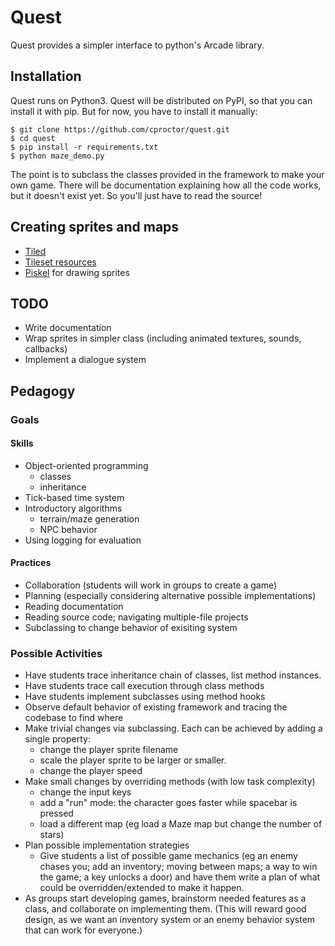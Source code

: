 # Quest

Quest provides a simpler interface to python's Arcade library. 

## Installation

Quest runs on Python3. Quest will be distributed on PyPI, so that you can install it with pip. But for now, you have to install it manually:

    $ git clone https://github.com/cproctor/quest.git
    $ cd quest
    $ pip install -r requirements.txt
    $ python maze_demo.py
    
The point is to subclass the classes provided in the framework to make your own game. There will be documentation explaining how all the code works, but it doesn't exist yet. So you'll just have to read the source!

## Creating sprites and maps
- [Tiled](https://www.mapeditor.org/)
- [Tileset resources](https://opengameart.org/content/best-orthogonal-rectangular-tilesets-for-tilemaps)
- [Piskel](https://www.piskelapp.com) for drawing sprites

## TODO 

- Write documentation
- Wrap sprites in simpler class (including animated textures, sounds, callbacks)
- Implement a dialogue system

## Pedagogy

### Goals

#### Skills
- Object-oriented programming
  - classes
  - inheritance
- Tick-based time system
- Introductory algorithms
  - terrain/maze generation
  - NPC behavior
- Using logging for evaluation

#### Practices

- Collaboration (students will work in groups to create a game)
- Planning (especially considering alternative possible implementations)
- Reading documentation
- Reading source code; navigating multiple-file projects
- Subclassing to change behavior of exisiting system

### Possible Activities

- Have students trace inheritance chain of classes, list method instances.
- Have students trace call execution through class methods
- Have students implement subclasses using method hooks
- Observe default behavior of existing framework and tracing the codebase to find where 
- Make trivial changes via subclassing. Each can be achieved by adding a single property:
	- change the player sprite filename
	- scale the player sprite to be larger or smaller. 
	- change the player speed
- Make small changes by overriding methods (with low task complexity)
	- change the input keys 
	- add a "run" mode: the character goes faster while spacebar is pressed
  - load a different map (eg load a Maze map but change the number of stars)
- Plan possible implementation strategies
	- Give students a list of possible game mechanics (eg an enemy chases you; add an inventory; moving between maps; a way to win the game; a key unlocks a door) and have them write a plan of what could be overridden/extended to make it happen. 
- As groups start developing games, brainstorm needed features as a class, and collaborate on implementing them. (This will reward good design, as we want an inventory system or an enemy behavior system that can work for everyone.)


